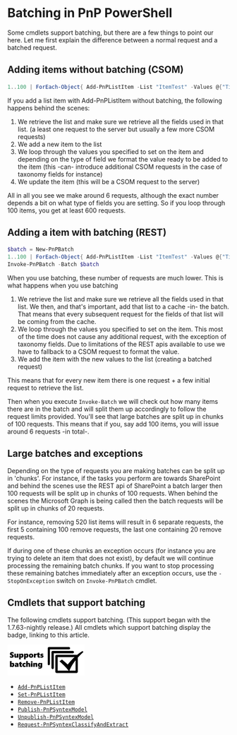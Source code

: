 # Batching in PnP PowerShell

Some cmdlets support batching, but there are a few things to point our here. Let me first explain the difference between a normal request and a batched request.

## Adding items without batching (CSOM)

```powershell
1..100 | ForEach-Object{ Add-PnPListItem -List "ItemTest" -Values @{"Title" = "Test Item $_"} }
```

If you add a list item with Add-PnPListItem without batching, the following happens behind the scenes:

1. We retrieve the list and make sure we retrieve all the fields used in that list. (a least one request to the server but usually a few more CSOM requests)
1. We add a new item to the list
1. We loop through the values you specified to set on the item and depending on the type of field we format the value ready to be added to the item (this -can- introduce additional CSOM requests in the case of taxonomy fields for instance)
1. We update the item (this will be a CSOM request to the server)

All in all you see we make around 6 requests, although the exact number depends a bit on what type of fields you are setting. So if you loop through 100 items, you get at least 600 requests.

## Adding a item with batching (REST)

```powershell
$batch = New-PnPBatch
1..100 | ForEach-Object{ Add-PnPListItem -List "ItemTest" -Values @{"Title"="Test Item Batched $_"} -Batch $batch }
Invoke-PnPBatch -Batch $batch
```

When you use batching, these number of requests are much lower. This is what happens when you use batching

1. We retrieve the list and make sure we retrieve all the fields used in that list. We then, and that's important, add that list to a cache -in- the batch. That means that every subsequent request for the fields of that list will be coming from the cache.
1. We loop through the values you specified to set on the item. This most of the time does not cause any additional request, with the exception of taxonomy fields. Due to limitations of the REST apis available to use we have to fallback to a CSOM request to format the value.
1. We add the item with the new values to the list (creating a batched request)

This means that for every new item there is one request + a few initial request to retrieve the list.

Then when you execute `Invoke-Batch` we will check out how many items there are in the batch and will split them up accordingly to follow the request limits provided. You'll see that large batches are split up in chunks of 100 requests. This means that if you, say add 100 items, you will issue around 6 requests -in total-.

## Large batches and exceptions

Depending on the type of requests you are making batches can be split up in 'chunks'. For instance, if the tasks you perform are towards SharePoint and behind the scenes use the REST api of SharePoint a batch larger then 100 requests will be split up in chunks of 100 requests. When behind the scenes the Microsoft Graph is being called then the batch requests will be split up in chunks of 20 requests.

For instance, removing 520 list items will result in 6 separate requests, the first 5 containing 100 remove requests, the last one containing 20 remove requests.

If during one of these chunks an exception occurs (for instance you are trying to delete an item that does not exist), by default we will continue processing the remaining batch chunks. If you want to stop processing these remaining batches immediately after an exception occurs, use the `-StopOnException` switch on `Invoke-PnPBatch` cmdlet.

## Cmdlets that support batching

The following cmdlets support batching. (This support began with the 1.7.63-nightly release.) All cmdlets which support batching display the badge, linking to this article.

![Supports Batching](../../pages/images/batching/Batching.png)

* [`Add-PnPListItem`](/powershell/cmdlets/Add-PnPListItem.html)
* [`Set-PnPListItem`](/powershell/cmdlets/Set-PnPListItem.html)
* [`Remove-PnPListItem`](/powershell/cmdlets/Remove-PnPListItem.html)
* [`Publish-PnPSyntexModel`](/powershell/cmdlets/Publish-PnPSyntexModel.html)
* [`Unpublish-PnPSyntexModel`](/powershell/cmdlets/Unpublish-PnPSyntexModel.html)
* [`Request-PnPSyntexClassifyAndExtract`](/powershell/cmdlets/Request-PnPSyntexClassifyAndExtract.html)
